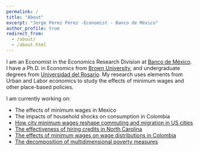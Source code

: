 ```yaml
---
permalink: /
title: "About"
excerpt: "Jorge Pérez Pérez -Economist - Banco de México"
author_profile: true
redirect_from: 
  - /about/
  - /about.html
---
```


I am an Economist in the Economics Research Division at [Banco de México](http://www.banxico.org.mx). I have a Ph.D. in Economics from [Brown University](https://www.brown.edu/academics/economics/), and undergraduate degrees from [Universidad del Rosario](http://www.urosario.edu.co/Facultad-de-Economia/Inicio/). My research uses elements from Urban and Labor economics to study the effects of minimum wages and other place-based policies. 

I am currently working on:
* The effects of minimum wages in Mexico
* The impacts of household shocks on consumption in Colombia
* [How city minimum wages reshape commuting and migration in US cities](/research/2017-10-10-city-minimum-wages) 
* [The effectiveness of hiring credits in North Carolina](/research/2018-9-20-nc-hiring-credits)
* [The effects of minimum wages on wage distributions in Colombia](/research/2019-04-15-minimum-wages-formal-informal)
* [The decomposition of multidimensional poverty measures](/research/2018-03-20-unpacking-the-mpi)


